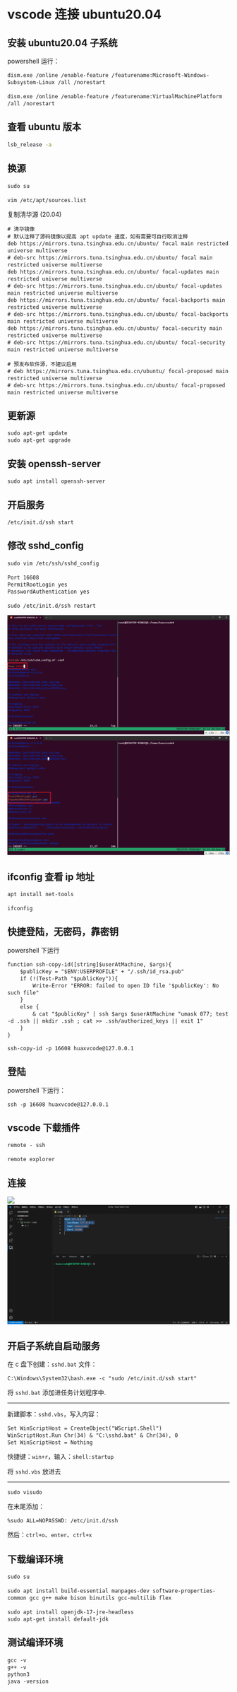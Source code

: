# vscode 连接 ubuntu20.04

## 安装 ubuntu20.04 子系统

powershell 运行：

```shell
dism.exe /online /enable-feature /featurename:Microsoft-Windows-Subsystem-Linux /all /norestart

dism.exe /online /enable-feature /featurename:VirtualMachinePlatform /all /norestart
```

## 查看 ubuntu 版本

```bash
lsb_release -a
```

## 换源

```shell
sudo su

vim /etc/apt/sources.list
```

复制清华源 (20.04)

```shell
# 清华镜像
# 默认注释了源码镜像以提高 apt update 速度，如有需要可自行取消注释
deb https://mirrors.tuna.tsinghua.edu.cn/ubuntu/ focal main restricted universe multiverse
# deb-src https://mirrors.tuna.tsinghua.edu.cn/ubuntu/ focal main restricted universe multiverse
deb https://mirrors.tuna.tsinghua.edu.cn/ubuntu/ focal-updates main restricted universe multiverse
# deb-src https://mirrors.tuna.tsinghua.edu.cn/ubuntu/ focal-updates main restricted universe multiverse
deb https://mirrors.tuna.tsinghua.edu.cn/ubuntu/ focal-backports main restricted universe multiverse
# deb-src https://mirrors.tuna.tsinghua.edu.cn/ubuntu/ focal-backports main restricted universe multiverse
deb https://mirrors.tuna.tsinghua.edu.cn/ubuntu/ focal-security main restricted universe multiverse
# deb-src https://mirrors.tuna.tsinghua.edu.cn/ubuntu/ focal-security main restricted universe multiverse

# 预发布软件源，不建议启用
# deb https://mirrors.tuna.tsinghua.edu.cn/ubuntu/ focal-proposed main restricted universe multiverse
# deb-src https://mirrors.tuna.tsinghua.edu.cn/ubuntu/ focal-proposed main restricted universe multiverse
```

## 更新源

```shell
sudo apt-get update
sudo apt-get upgrade
```

## 安装 openssh-server

```shell
sudo apt install openssh-server
```

## 开启服务

```shell
/etc/init.d/ssh start
```

## 修改 sshd_config

```shell
sudo vim /etc/ssh/sshd_config

Port 16608
PermitRootLogin yes
PasswordAuthentication yes

sudo /etc/init.d/ssh restart
```

![](./img/修改.png)
![](./img/修改2.png)

## ifconfig 查看 ip 地址

```shell
apt install net-tools

ifconfig
```

## 快捷登陆，无密码，靠密钥

powershell 下运行

```shell
function ssh-copy-id([string]$userAtMachine, $args){   
    $publicKey = "$ENV:USERPROFILE" + "/.ssh/id_rsa.pub"
    if (!(Test-Path "$publicKey")){
        Write-Error "ERROR: failed to open ID file '$publicKey': No such file"            
    }
    else {
        & cat "$publicKey" | ssh $args $userAtMachine "umask 077; test -d .ssh || mkdir .ssh ; cat >> .ssh/authorized_keys || exit 1"      
    }
}
```

```shell
ssh-copy-id -p 16608 huaxvcode@127.0.0.1
```

## 登陆

powershell 下运行：

```shell
ssh -p 16608 huaxvcode@127.0.0.1
```

## vscode 下载插件

```
remote - ssh

remote explorer
```

## 连接

![](./img/vscode连ubuntu.png)
![](./img/vscode-config.png)

## 开启子系统自启动服务

在 c 盘下创建：`sshd.bat` 文件：

```shell
C:\Windows\System32\bash.exe -c "sudo /etc/init.d/ssh start"
```

将 `sshd.bat` 添加进任务计划程序中.

---

新建脚本：`sshd.vbs`，写入内容：

```shell
Set WinScriptHost = CreateObject("WScript.Shell")
WinScriptHost.Run Chr(34) & "C:\sshd.bat" & Chr(34), 0
Set WinScriptHost = Nothing
```

快捷键：`win+r`，输入：`shell:startup`

将 `sshd.vbs` 放进去

---

```shell
sudo visudo
```

在末尾添加：

```shell
%sudo ALL=NOPASSWD: /etc/init.d/ssh
```

然后：`ctrl+o`、`enter`、`ctrl+x`

## 下载编译环境

```shell
sudo su

sudo apt install build-essential manpages-dev software-properties-common gcc g++ make bison binutils gcc-multilib flex

sudo apt install openjdk-17-jre-headless
sudo apt-get install default-jdk
```

## 测试编译环境

```shell
gcc -v
g++ -v
python3
java -version
```
